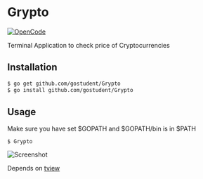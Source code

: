 # Grypto

[![OpenCode](https://img.shields.io/badge/Open-Code-ff6a00.svg?style=flat-square)](https://opencode18.github.io)

Terminal Application to check price of Cryptocurrencies

## Installation

```sh
$ go get github.com/gostudent/Grypto
$ go install github.com/gostudent/Grypto
```

## Usage

Make sure you have set $GOPATH and $GOPATH/bin is in $PATH

`$ Grypto`

![Screenshot](https://i.imgur.com/duwQ9Gd.png)

Depends on [tview](https://github.com/rivo/tview/wiki)
